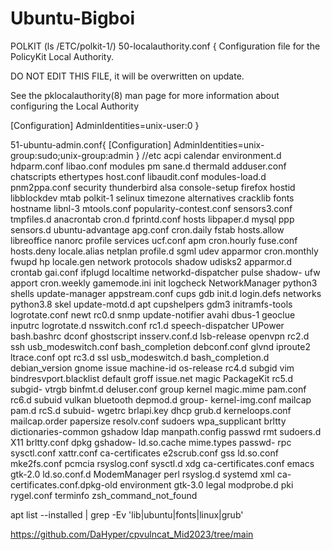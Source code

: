 # Ubuntu-Bigboi

POLKIT (ls /ETC/polkit-1/)
50-localauthority.conf {
  Configuration file for the PolicyKit Local Authority.
  
  DO NOT EDIT THIS FILE, it will be overwritten on update.
  
   See the pklocalauthority(8) man page for more information
   about configuring the Local Authority
   
[Configuration]
AdminIdentities=unix-user:0
}

51-ubuntu-admin.conf{
[Configuration]
AdminIdentities=unix-group:sudo;unix-group:admin
}
//etc
acpi                           calendar             environment.d  hdparm.conf      libao.conf      modules              pm                       sane.d             thermald
adduser.conf                   chatscripts          ethertypes     host.conf        libaudit.conf   modules-load.d       pnm2ppa.conf             security           thunderbird
alsa                           console-setup        firefox        hostid           libblockdev     mtab                 polkit-1                 selinux            timezone
alternatives                   cracklib             fonts          hostname         libnl-3         mtools.conf          popularity-contest.conf  sensors3.conf      tmpfiles.d
anacrontab                     cron.d               fprintd.conf   hosts            libpaper.d      mysql                ppp                      sensors.d          ubuntu-advantage
apg.conf                       cron.daily           fstab          hosts.allow      libreoffice     nanorc               profile                  services           ucf.conf
apm                            cron.hourly          fuse.conf      hosts.deny       locale.alias    netplan              profile.d                sgml               udev
apparmor                       cron.monthly         fwupd          hp               locale.gen      network              protocols                shadow             udisks2
apparmor.d                     crontab              gai.conf       ifplugd          localtime       networkd-dispatcher  pulse                    shadow-            ufw
apport                         cron.weekly          gamemode.ini   init             logcheck        NetworkManager       python3                  shells             update-manager
appstream.conf                 cups                 gdb            init.d           login.defs      networks             python3.8                skel               update-motd.d
apt                            cupshelpers          gdm3           initramfs-tools  logrotate.conf  newt                 rc0.d                    snmp               update-notifier
avahi                          dbus-1               geoclue        inputrc          logrotate.d     nsswitch.conf        rc1.d                    speech-dispatcher  UPower
bash.bashrc                    dconf                ghostscript    insserv.conf.d   lsb-release     openvpn              rc2.d                    ssh                usb_modeswitch.conf
bash_completion                debconf.conf         glvnd          iproute2         ltrace.conf     opt                  rc3.d                    ssl                usb_modeswitch.d
bash_completion.d              debian_version       gnome          issue            machine-id      os-release           rc4.d                    subgid             vim
bindresvport.blacklist         default              groff          issue.net        magic           PackageKit           rc5.d                    subgid-            vtrgb
binfmt.d                       deluser.conf         group          kernel           magic.mime      pam.conf             rc6.d                    subuid             vulkan
bluetooth                      depmod.d             group-         kernel-img.conf  mailcap         pam.d                rcS.d                    subuid-            wgetrc
brlapi.key                     dhcp                 grub.d         kerneloops.conf  mailcap.order   papersize            resolv.conf              sudoers            wpa_supplicant
brltty                         dictionaries-common  gshadow        ldap             manpath.config  passwd               rmt                      sudoers.d          X11
brltty.conf                    dpkg                 gshadow-       ld.so.cache      mime.types      passwd-              rpc                      sysctl.conf        xattr.conf
ca-certificates                e2scrub.conf         gss            ld.so.conf       mke2fs.conf     pcmcia               rsyslog.conf             sysctl.d           xdg
ca-certificates.conf           emacs                gtk-2.0        ld.so.conf.d     ModemManager    perl                 rsyslog.d                systemd            xml
ca-certificates.conf.dpkg-old  environment          gtk-3.0        legal            modprobe.d      pki                  rygel.conf               terminfo           zsh_command_not_found


apt list --installed | grep -Ev 'lib|ubuntu|fonts|linux|grub'





https://github.com/DaHyper/cpvulncat_Mid2023/tree/main
